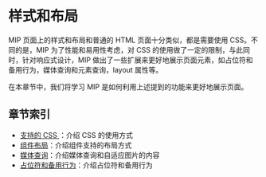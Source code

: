 # 样式和布局

MIP 页面上的样式和布局和普通的 HTML 页面十分类似，都是需要使用 CSS。不同的是，MIP 为了性能和易用性考虑，对 CSS 的使用做了一定的限制，与此同时，针对响应式设计，MIP 做出了一些扩展来更好地展示页面元素，如占位符和备用行为，媒体查询和元素查询，layout 属性等。

在本章节中，我们将学习 MIP 是如何利用上述提到的功能来更好地展示页面。

## 章节索引

- [支持的 CSS ](./supported-css.md)：介绍 CSS 的使用方式
- [组件布局](./layout.md)：介绍组件支持的布局方式
- [媒体查询](./meadia-query.md)：介绍媒体查询和自适应图片的内容
- [占位符和备用行为](./placeholder-and-fallback.md)：介绍占位符和备用行为
